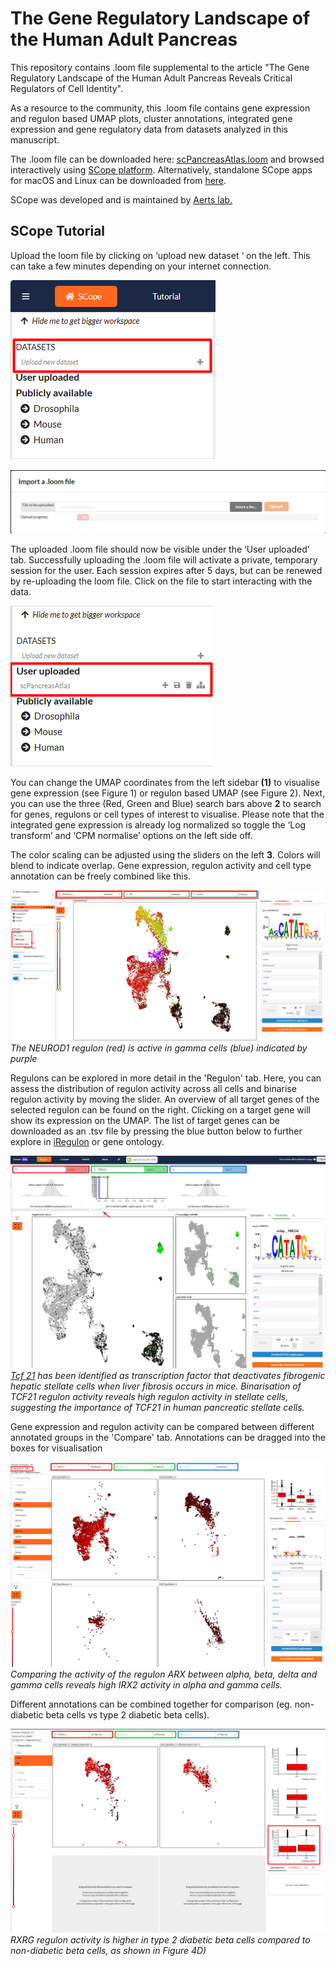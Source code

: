 # The Gene Regulatory Landscape of the Human Adult Pancreas

This repository contains .loom file supplemental to the article "The Gene Regulatory Landscape of the Human Adult Pancreas Reveals Critical Regulators of Cell Identity".

As a resource to the community, this .loom file contains gene expression and regulon based UMAP plots, cluster annotations, integrated gene expression and gene regulatory data from datasets analyzed in this manuscript.

The .loom file can be downloaded here: [scPancreasAtlas.loom](https://filesender.belnet.be/?s=download&token=8d087b4d-3909-4fc4-8c11-a92fb9989bec) and browsed interactively using [SCope platform](https://scope.aertslab.org). Alternatively, standalone SCope apps for macOS and Linux can be downloaded from [here](https://github.com/aertslab/SCope/releases).

SCope was developed and is maintained by [Aerts lab.](https://www.aertslab.org/)



## SCope Tutorial

Upload the loom file by clicking on ‘upload new dataset ‘ on the left. This can take a few minutes depending on your internet connection. 

![alt text](https://github.com/pasquelab/scPancreasAtlas/blob/master/Screenshot_1.png?raw=true)

![alt text](https://github.com/pasquelab/scPancreasAtlas/blob/master/Screenshot_2.png?raw=true)

The uploaded .loom file should now be visible under the ‘User uploaded’ tab. Successfully uploading the .loom file will activate a private, temporary session for the user. Each session expires after 5 days, but can be renewed by re-uploading the loom file. Click on the file to start interacting with the data.

![alt text](https://github.com/pasquelab/scPancreasAtlas/blob/master/Screenshot_3.png?raw=true)

You can change the UMAP coordinates from the left sidebar **(1)** to visualise gene expression (see Figure 1)  or regulon based UMAP (see Figure 2).
Next, you can use the three (Red, Green and Blue) search bars above **2** to search for genes, regulons or cell types of interest to visualise. 
Please note that the integrated gene expression is already log normalized so toggle the ‘Log transform’ and ‘CPM normalise’ options on the left side off.

The color scaling can be adjusted using the sliders on the left **3**. 
Colors will blend to indicate overlap. Gene expression, regulon activity and cell type annotation can be freely combined like this. 


![alt text](https://github.com/pasquelab/scPancreasAtlas/blob/master/Screenshot_4.png?raw=true)
*The NEUROD1 regulon (red) is active in gamma cells (blue) indicated by purple*

Regulons can be explored in more detail in the 'Regulon' tab.
Here, you can assess the distribution of regulon activity across all cells and binarise regulon activity by moving the slider. 
An overview of all target genes of the selected regulon can be found on the right. Clicking on a target gene will show its expression on the UMAP.
The list of target genes can be downloaded as an .tsv file by pressing the blue button below to further explore in [iRegulon](http://iregulon.aertslab.org/) or gene ontology.   

![alt text](https://github.com/pasquelab/scPancreasAtlas/blob/master/Screenshot_5.png?raw=true)
*[Tcf 21](https://pubmed.ncbi.nlm.nih.gov/31549421/) has been identified as transcription factor that deactivates fibrogenic hepatic stellate cells when liver fibrosis occurs in mice. Binarisation of TCF21 regulon activity reveals high regulon activity in stellate cells, suggesting the importance of TCF21 in human pancreatic stellate cells.*

Gene expression and regulon activity can be compared between different annotated groups in the 'Compare' tab.
Annotations can be dragged into the boxes for visualisation

![alt text](https://github.com/pasquelab/scPancreasAtlas/blob/master/Screenshot_6.png?raw=true)
*Comparing the activity of the regulon ARX between alpha, beta, delta and gamma cells reveals high IRX2 activity in alpha and gamma cells.*

Different annotations can be combined together for comparison (eg. non-diabetic beta cells vs type 2 diabetic beta cells).

![alt text](https://github.com/pasquelab/scPancreasAtlas/blob/master/Screenshot_7.png?raw=true)
*RXRG regulon activity is higher in type 2 diabetic beta cells compared to non-diabetic beta cells, as shown in Figure 4D)*
